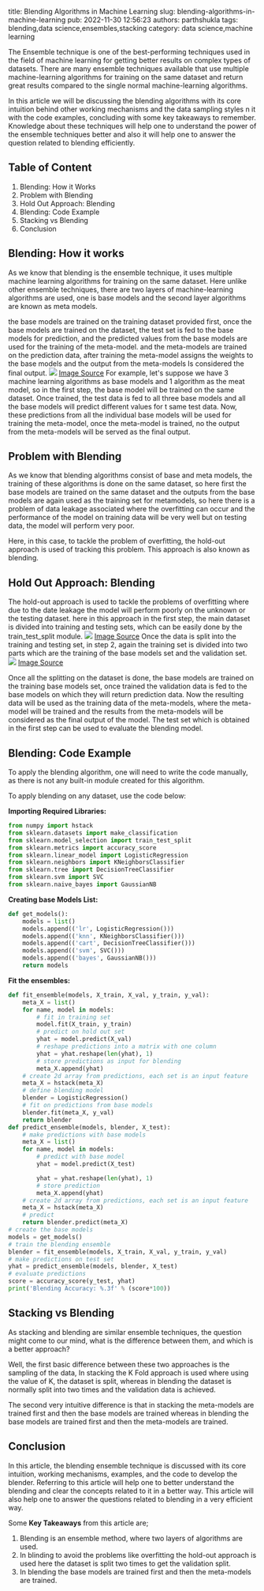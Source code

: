 title: Blending Algorithms in Machine Learning
slug: blending-algorithms-in-machine-learning
pub: 2022-11-30 12:56:23
authors: parthshukla
tags: blending,data science,ensembles,stacking
category: data science,machine learning

The Ensemble technique is one of the best-performing techniques used in the field of machine learning for getting better results on complex types of datasets. There are many ensemble techniques available that use multiple machine-learning algorithms for training on the same dataset and return great results compared to the single normal machine-learning algorithms.

In this article we will be discussing the blending algorithms with its core intuition behind other working mechanisms and the data sampling styles n it with the code examples, concluding with some key takeaways to remember. Knowledge about these techniques will help one to understand the power of the ensemble techniques better and also it will help one to answer the question related to blending efficiently.

Table of Content
----------------


1. Blending: How it Works
2. Problem with Blending
3. Hold Out Approach: Blending
4. Blending: Code Example
5. Stacking vs Blending
6. Conclusion


Blending: How it works
----------------------



As we know that blending is the ensemble technique, it uses multiple machine learning algorithms for training on the same dataset. Here unlike other ensemble techniques, there are two layers of machine-learning algorithms are used, one is base models and the second layer algorithms are known as meta models.

the base models are trained on the training dataset provided first, once the base models are trained on the dataset, the test set is fed to the base models for prediction, and the predicted values from the base models are used for the training of the meta-model. and the meta-models are trained on the prediction data, after training the meta-model assigns the weights to the base models and the output from the meta-models Is considered the final output.
![](https://www.pythonkitchen.com/wp-content/uploads/2022/11/ba1-ka-300x227.png)
[Image Source](https://www.google.com/imgres?imgurl=https%3A%2F%2Fblogs.sas.com%2Fcontent%2Fsubconsciousmusings%2Ffiles%2F2017%2F05%2Fmodelstacking.png&imgrefurl=https%3A%2F%2Fblogs.sas.com%2Fcontent%2Fsubconsciousmusings%2F2017%2F05%2F18%2Fstacked-ensemble-models-win-data-science-competitions%2F&tbnid=MiAe0DGM5iD6XM&vet=12ahUKEwiA--eh3537AhVH_TgGHe1_D9YQMygOegUIARDWAQ..i&docid=cZq4q5H07OG1JM&w=519&h=393&q=stacking%20algorithms%20in%20ml&ved=2ahUKEwiA--eh3537AhVH_TgGHe1_D9YQMygOegUIARDWAQ "Image Source")
For example, let's suppose we have 3 machine learning algorithms as base models and 1 algorithm as the meat model, so in the first step, the base model will be trained on the same dataset. Once trained, the test data is fed to all three base models and all the base models will predict different values for t same test data. Now, these predictions from all the individual base models will be used for training the meta-model, once the meta-model is trained, no the output from the meta-models will be served as the final output.

Problem with Blending
---------------------



As we know that blending algorithms consist of base and meta models, the training of these algorithms is done on the same dataset, so here first the base models are trained on the same dataset and the outputs from the base models are again used as the training set for metamodels, so here there is a problem of data leakage associated where the overfitting can occur and the performance of the model on training data will be very well but on testing data, the model will perform very poor.

Here, in this case, to tackle the problem of overfitting, the hold-out approach is used of tracking this problem. This approach is also known as blending.

Hold Out Approach: Blending
---------------------------



The hold-out approach is used to tackle the problems of overfitting where due to the date leakage the model will perform poorly on the unknown or the testing dataset. here in this approach in the first step, the main dataset is divided into training and testing sets, which can be easily done by the train\_test\_split module.
![](https://www.pythonkitchen.com/wp-content/uploads/2022/11/ba2-300x219.png)
[Image Source](https://i.stack.imgur.com/K7tyy.png "Image Source")
Once the data is split into the training and testing set, in step 2, again the training set is divided into two parts which are the training of the base models set and the validation set.
![](https://www.pythonkitchen.com/wp-content/uploads/2022/11/ba3-300x255.png)
[Image Source](https://i.stack.imgur.com/K7tyy.png "Image Source")

Once all the splitting on the dataset is done, the base models are trained on the training base models set, once trained the validation data is fed to the base models on which they will return prediction data. Now the resulting data will be used as the training data of the meta-models, where the meta-model will be trained and the results from the meta-models will be considered as the final output of the model. The test set which is obtained in the first step can be used to evaluate the blending model.

Blending: Code Example
----------------------



To apply the blending algorithm, one will need to write the code manually, as there is not any built-in module created for this algorithm.

To apply blending on any dataset, use the code below:

**Importing Required Libraries:**

```python
from numpy import hstack
from sklearn.datasets import make_classification
from sklearn.model_selection import train_test_split
from sklearn.metrics import accuracy_score
from sklearn.linear_model import LogisticRegression
from sklearn.neighbors import KNeighborsClassifier
from sklearn.tree import DecisionTreeClassifier
from sklearn.svm import SVC
from sklearn.naive_bayes import GaussianNB

```

**Creating base Models List:**

```python
def get_models():
    models = list()
    models.append(('lr', LogisticRegression()))
    models.append(('knn', KNeighborsClassifier()))
    models.append(('cart', DecisionTreeClassifier()))
    models.append(('svm', SVC()))
    models.append(('bayes', GaussianNB()))
    return models

```

**Fit the ensembles:**

```python
def fit_ensemble(models, X_train, X_val, y_train, y_val):
    meta_X = list()
    for name, model in models:
        # fit in training set
        model.fit(X_train, y_train)
        # predict on hold out set
        yhat = model.predict(X_val)
        # reshape predictions into a matrix with one column
        yhat = yhat.reshape(len(yhat), 1)
        # store predictions as input for blending
        meta_X.append(yhat)
    # create 2d array from predictions, each set is an input feature
    meta_X = hstack(meta_X)
    # define blending model
    blender = LogisticRegression()
    # fit on predictions from base models
    blender.fit(meta_X, y_val)
    return blender
def predict_ensemble(models, blender, X_test):
    # make predictions with base models
    meta_X = list()
    for name, model in models:
        # predict with base model
        yhat = model.predict(X_test)

        yhat = yhat.reshape(len(yhat), 1)
        # store prediction
        meta_X.append(yhat)
    # create 2d array from predictions, each set is an input feature
    meta_X = hstack(meta_X)
    # predict
    return blender.predict(meta_X)
# create the base models
models = get_models()
# train the blending ensemble
blender = fit_ensemble(models, X_train, X_val, y_train, y_val)
# make predictions on test set
yhat = predict_ensemble(models, blender, X_test)
# evaluate predictions
score = accuracy_score(y_test, yhat)
print('Blending Accuracy: %.3f' % (score*100)) 

```

Stacking vs Blending
--------------------



As stacking and blending are similar ensemble techniques, the question might come to our mind, what is the difference between them, and which is a better approach?

Well, the first basic difference between these two approaches is the sampling of the data, In stacking the K Fold approach is used where using the value of K, the dataset is split, whereas in blending the dataset is normally split into two times and the validation data is achieved.

The second very intuitive difference is that in stacking the meta-models are trained first and then the base models are trained whereas in blending the base models are trained first and then the meta-models are trained.

Conclusion
----------



In this article, the blending ensemble technique is discussed with its core intuition, working mechanisms, examples, and the code to develop the blender. Referring to this article will help one to better understand the blending and clear the concepts related to it in a better way. This article will also help one to answer the questions related to blending in a very efficient way.

Some **Key Takeaways** from this article are;

1. Blending is an ensemble method, where two layers of algorithms are used.
2. In blinding to avoid the problems like overfitting the hold-out approach is used here the dataset is split two times to get the validation split.
3. In blending the base models are trained first and then the meta-models are trained.

